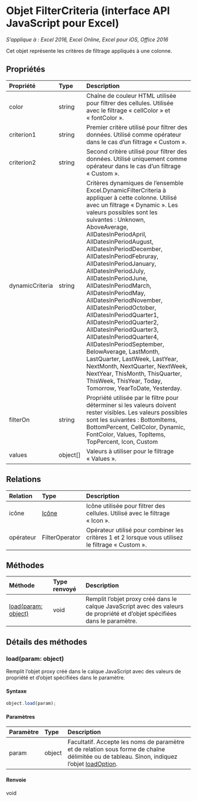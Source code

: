 # Objet FilterCriteria (interface API JavaScript pour Excel)

_S’applique à : Excel 2016, Excel Online, Excel pour iOS, Office 2016_

Cet objet représente les critères de filtrage appliqués à une colonne.

## Propriétés

| Propriété   | Type|Description
|:---------------|:--------|:----------|
|color|string|Chaîne de couleur HTML utilisée pour filtrer des cellules. Utilisée avec le filtrage « cellColor » et « fontColor ».|
|criterion1|string|Premier critère utilisé pour filtrer des données. Utilisé comme opérateur dans le cas d’un filtrage « Custom ».|
|criterion2|string|Second critère utilisé pour filtrer des données. Utilisé uniquement comme opérateur dans le cas d’un filtrage « Custom ».|
|dynamicCriteria|string|Critères dynamiques de l’ensemble Excel.DynamicFilterCriteria à appliquer à cette colonne. Utilisé avec un filtrage « Dynamic ». Les valeurs possibles sont les suivantes : Unknown, AboveAverage, AllDatesInPeriodApril, AllDatesInPeriodAugust, AllDatesInPeriodDecember, AllDatesInPeriodFebruray, AllDatesInPeriodJanuary, AllDatesInPeriodJuly, AllDatesInPeriodJune, AllDatesInPeriodMarch, AllDatesInPeriodMay, AllDatesInPeriodNovember, AllDatesInPeriodOctober, AllDatesInPeriodQuarter1, AllDatesInPeriodQuarter2, AllDatesInPeriodQuarter3, AllDatesInPeriodQuarter4, AllDatesInPeriodSeptember, BelowAverage, LastMonth, LastQuarter, LastWeek, LastYear, NextMonth, NextQuarter, NextWeek, NextYear, ThisMonth, ThisQuarter, ThisWeek, ThisYear, Today, Tomorrow, YearToDate, Yesterday.|
|filterOn|string|Propriété utilisée par le filtre pour déterminer si les valeurs doivent rester visibles. Les valeurs possibles sont les suivantes : 	BottomItems, BottomPercent, CellColor, Dynamic, FontColor, Values, TopItems, TopPercent, Icon, Custom |
|values|object[]|Valeurs à utiliser pour le filtrage « Values ».|

## Relations
| Relation | Type|Description|
|:---------------|:--------|:----------|
|icône|[Icône](icon.md)|Icône utilisée pour filtrer des cellules. Utilisé avec le filtrage « Icon ».|
|opérateur|FilterOperator|Opérateur utilisé pour combiner les critères 1 et 2 lorsque vous utilisez le filtrage « Custom ».|

## Méthodes

| Méthode   | Type renvoyé|Description|
|:---------------|:--------|:----------|
|[load(param: object)](#loadparam-object)|void|Remplit l’objet proxy créé dans le calque JavaScript avec des valeurs de propriété et d’objet spécifiées dans le paramètre.|

## Détails des méthodes


### load(param: object)
Remplit l’objet proxy créé dans le calque JavaScript avec des valeurs de propriété et d’objet spécifiées dans le paramètre.

#### Syntaxe
```js
object.load(param);
```

#### Paramètres
| Paramètre   | Type|Description|
|:---------------|:--------|:----------|
|param|object|Facultatif. Accepte les noms de paramètre et de relation sous forme de chaîne délimitée ou de tableau. Sinon, indiquez l’objet [loadOption](loadoption.md).|

#### Renvoie
void


